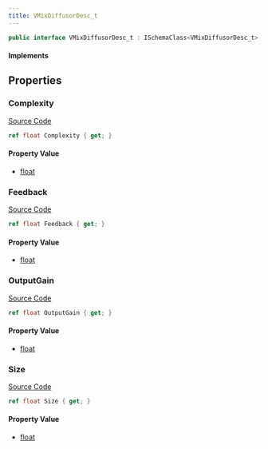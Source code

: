 ```yaml
---
title: VMixDiffusorDesc_t
---
```


```csharp
public interface VMixDiffusorDesc_t : ISchemaClass<VMixDiffusorDesc_t>, ISchemaField, ISchemaClass, INativeHandle
```

#### Implements

## Properties

### Complexity

[Source Code](https://github.com/swiftly-solution/swiftlys2/blob/beta/managed/src/SwiftlyS2.Generated/Schemas/Interfaces/VMixDiffusorDesc_t.cs#L18)

```csharp
ref float Complexity { get; }
```

#### Property Value

- [float](https://learn.microsoft.com/dotnet/api/system.single)

### Feedback

[Source Code](https://github.com/swiftly-solution/swiftlys2/blob/beta/managed/src/SwiftlyS2.Generated/Schemas/Interfaces/VMixDiffusorDesc_t.cs#L20)

```csharp
ref float Feedback { get; }
```

#### Property Value

- [float](https://learn.microsoft.com/dotnet/api/system.single)

### OutputGain

[Source Code](https://github.com/swiftly-solution/swiftlys2/blob/beta/managed/src/SwiftlyS2.Generated/Schemas/Interfaces/VMixDiffusorDesc_t.cs#L22)

```csharp
ref float OutputGain { get; }
```

#### Property Value

- [float](https://learn.microsoft.com/dotnet/api/system.single)

### Size

[Source Code](https://github.com/swiftly-solution/swiftlys2/blob/beta/managed/src/SwiftlyS2.Generated/Schemas/Interfaces/VMixDiffusorDesc_t.cs#L16)

```csharp
ref float Size { get; }
```

#### Property Value

- [float](https://learn.microsoft.com/dotnet/api/system.single)

